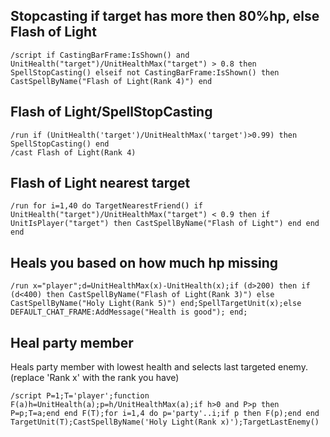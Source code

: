 ## Stopcasting if target has more then 80%hp, else Flash of Light
```
/script if CastingBarFrame:IsShown() and UnitHealth("target")/UnitHealthMax("target") > 0.8 then SpellStopCasting() elseif not CastingBarFrame:IsShown() then CastSpellByName("Flash of Light(Rank 4)") end
```
 

## Flash of Light/SpellStopCasting
```
/run if (UnitHealth('target')/UnitHealthMax('target')>0.99) then SpellStopCasting() end
/cast Flash of Light(Rank 4)
```
 

## Flash of Light nearest target
```
/run for i=1,40 do TargetNearestFriend() if UnitHealth("target")/UnitHealthMax("target") < 0.9 then if UnitIsPlayer("target") then CastSpellByName("Flash of Light") end end end
```
 

## Heals you based on how much hp missing
```
/run x="player";d=UnitHealthMax(x)-UnitHealth(x);if (d>200) then if (d<400) then CastSpellByName("Flash of Light(Rank 3)") else CastSpellByName("Holy Light(Rank 5)") end;SpellTargetUnit(x);else DEFAULT_CHAT_FRAME:AddMessage("Health is good"); end;
```
 

## Heal party member
Heals party member with lowest health and selects last targeted enemy. (replace 'Rank x' with the rank you have)
```
/script P=1;T='player';function F(a)h=UnitHealth(a);p=h/UnitHealthMax(a);if h>0 and P>p then P=p;T=a;end end F(T);for i=1,4 do p='party'..i;if p then F(p);end end TargetUnit(T);CastSpellByName('Holy Light(Rank x)');TargetLastEnemy()
```